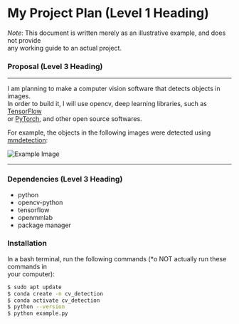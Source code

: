 # **My Project Plan (Level 1 Heading)**

*Note*: This  document  is  written  merely  as  an  illustrative  example,  and  does  not  provide   
any  working  guide  to  an  actual  project.



### **Proposal (Level 3 Heading)**
---
I am planning to make a computer vision software that detects objects in images.  
In order to build it, I will use opencv, deep learning libraries, such as [TensorFlow](https://www.tensorflow.org/)  
or [PyTorch](https://pytorch.org/), and other open source softwares.

For example, the objects in the following images were detected using [mmdetection](https://github.com/open-mmlab/mmdetection):

![Example Image](https://user-images.githubusercontent.com/12907710/137271636-56ba1cd2-b110-4812-8221-b4c120320aa9.png)

---

### **Dependencies (Level 3 Heading)**

- python
- opencv-python
- tensorflow
- openmmlab
- package manager



### **Installation**

In a bash terminal, run the following commands (*o NOT actually run these commands in   
your computer):

```bash
$ sudo apt update
$ conda create -n cv_detection
$ conda activate cv_detection
$ python --version
$ python example.py
